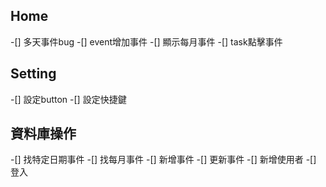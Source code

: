 ## Home
-[] 多天事件bug
-[] event增加事件
-[] 顯示每月事件
-[] task點擊事件

## Setting
-[] 設定button
-[] 設定快捷鍵

## 資料庫操作
-[] 找特定日期事件
-[] 找每月事件
-[] 新增事件
-[] 更新事件
-[] 新增使用者
-[] 登入

